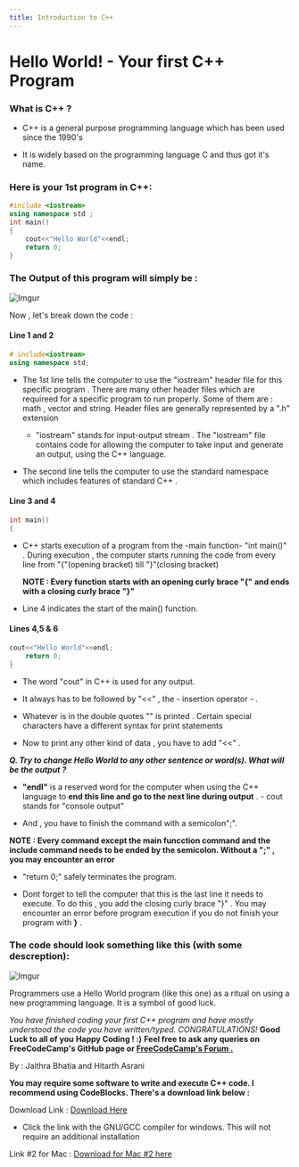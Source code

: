 ```yaml
---
title: Introduction to C++
---
```

# Hello World! - Your first C++ Program 

###  What is C++ ?

* C++ is a general purpose programming language which has been used since the 1990's

* It is widely based on the programming language C and thus got it's name.

### Here is your 1st program in C++:

```C++
#include <iostream>
using namespace std ;
int main()
{
    cout<<"Hello World"<<endl;
    return 0;
}
```

### The Output of this program will simply be :

![Imgur](https://i.imgur.com/w84lDnT.png)

Now , let's break down the code :

#### Line 1 and 2

```C++
# include<iostream>
using namespace std;
```

* The 1st line tells the computer to use the "iostream" header file for this specific program . There are many other header files which are requireed for a specific program to run properly. Some of them are : math , vector and string. Header files are generally represented by a ".h" extension     

  - "iostream" stands for input-output stream . The "iostream" file contains code for allowing the computer to take input and generate an output, using the C++ language.     

* The second line tells the computer to use the standard namespace which includes features of standard C++ . 

#### Line 3 and 4

```C++
int main()
{
```

* C++ starts execution of a program from the -main function- "int main()" . During execution , the computer starts running the code from every line from "{"(opening bracket) till "}"(closing bracket)

  **NOTE : Every function starts with an opening curly brace "{" and ends with a closing curly brace "}"**

* Line 4 indicates the start of the main() function. 

#### Lines 4,5 & 6

```C++
cout<<"Hello World"<<endl;
    return 0;
}
```

* The word "cout" in C++ is used for any output. 

* It always has to be followed by "<<" , the - insertion operator - . 

* Whatever is in the double quotes "" is printed . Certain special characters have a different syntax for print statements   

* Now to print any other kind of data , you have to  add "<<" .

***Q. Try to change Hello World to any other sentence or word(s). What will be the output ?***

* **"endl"** is a reserved word for the computer when using the C++ language to **end this line and go to the next line during output** .   - cout stands for "console output"

* And , you have to finish the command with a semicolon";".

**NOTE : Every command except the main funcction command and the include command needs to be ended by the semicolon. Without a ";" , you may encounter an error**

* "return 0;" safely terminates the program. 

* Dont forget to tell the computer that this is the last line it needs to execute. To do this , you add the closing curly brace "}" . You may encounter an error before program execution if you do not finish your program with **}** .

### The code should look something like this (with some descreption):

![Imgur](https://i.imgur.com/d1liGwI.png)


Programmers use a Hello World program (like this one) as a ritual on using a new programming language. It is a symbol of good luck.  

_You have finished coding your first C++ program and have mostly understood the code you have written/typed. CONGRATULATIONS!_
 **Good Luck to all of you** 
 **Happy Coding ! :)**
 **Feel free to ask any queries on FreeCodeCamp's GitHub page or <a href='https://forum.freecodecamp.org/' target='_blank' rel='nofollow'>FreeCodeCamp's Forum .</a>**

By : Jaithra Bhatia and Hitarth Asrani

**You may require some software to write and execute C++ code. I recommend using CodeBlocks. There's a download link below :**

Download Link : <a href='http://www.codeblocks.org/downloads/26' target='_blank' rel='nofollow'>Download Here</a>

* Click the link with the GNU/GCC compiler for windows. This will not require an additional installation

Link #2 for Mac : <a href='https://developer.apple.com/xcode/' target='_blank' rel='nofollow'>Download for Mac #2 here</a>
